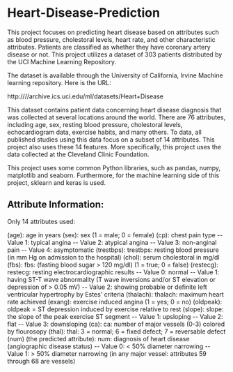 # Heart-Disease-Prediction

This project focuses on predicting heart disease based on attributes such as blood pressure, cholestoral levels, heart rate, and other characteristic attributes. Patients are classified as whether they have coronary artery disease or not. This project utilizes a dataset of 303 patients distributed by the UCI Machine Learning Repository.

The dataset is available through the University of California, Irvine Machine learning repository. Here is the URL:

http:////archive.ics.uci.edu/ml/datasets/Heart+Disease

This dataset contains patient data concerning heart disease diagnosis that was collected at several locations around the world. There are 76 attributes, including age, sex, resting blood pressure, cholestoral levels, echocardiogram data, exercise habits, and many others. To data, all published studies using this data focus on a subset of 14 attributes. This project also uses these 14 features. More specifically, this project uses the data collected at the Cleveland Clinic Foundation.

This project uses some common Python libraries, such as pandas, numpy, matplotlib and seaborn. Furthermore, for the machine learning side of this project, sklearn and keras is used.

## Attribute Information:

Only 14 attributes used:

(age): age in years
(sex): sex (1 = male; 0 = female)
(cp): chest pain type -- Value 1: typical angina -- Value 2: atypical angina -- Value 3: non-anginal pain -- Value 4: asymptomatic
(trestbps): trestbps: resting blood pressure (in mm Hg on admission to the hospital)
(chol): serum cholestoral in mg/dl
(fbs): fbs: (fasting blood sugar > 120 mg/dl) (1 = true; 0 = false)
(restecg): restecg: resting electrocardiographic results -- Value 0: normal -- Value 1: having ST-T wave abnormality (T wave inversions and/or ST elevation or depression of > 0.05 mV) -- Value 2: showing probable or definite left ventricular hypertrophy by Estes' criteria
(thalach): thalach: maximum heart rate achieved
(exang): exercise induced angina (1 = yes; 0 = no)
(oldpeak): oldpeak = ST depression induced by exercise relative to rest
(slope): slope: the slope of the peak exercise ST segment -- Value 1: upsloping -- Value 2: flat -- Value 3: downsloping
(ca): ca: number of major vessels (0-3) colored by flourosopy
(thal): thal: 3 = normal; 6 = fixed defect; 7 = reversable defect
(num) (the predicted attribute): num: diagnosis of heart disease (angiographic disease status) -- Value 0: < 50% diameter narrowing -- Value 1: > 50% diameter narrowing (in any major vessel: attributes 59 through 68 are vessels)
